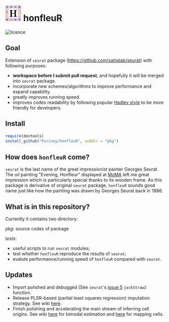 <img src=https://raw.githubusercontent.com/Puriney/honfleuR/master/img/logo.png
width=50/> honfleuR
=================

![licence](https://img.shields.io/badge/license-GPL3.0-green.svg?style=flat-square)

## Goal

Extension of `seurat` package (https://github.com/satijalab/seurat) with
following purposes:

- **workspace before I submit pull request**, and hopefully it will be merged into
  `seurat` package.
- incorporate new schemes/algorithms to improve performance and expand
  capability.
- greatly improves running speed.
- improves codes readability by following popular [Hadley
  style](http://adv-r.had.co.nz/Style.html) to be more friendly for developers.

## Install

```r
require(devtools)
install_github("Puriney/honfleuR", subdir = "pkg")
```

## How does `honfleuR` come?

`seurat` is the last name of the great impressionist painter Georges Seurat. The
oil painting "Evening, Honfleur" displayed at
[MoMA](http://www.moma.org/collection/works/79333?locale=en) left me great
impression which is particularly special thanks to its wooden frame. As this
package is derivative of original `seurat` package, `honfleuR` sounds good name
just like how the painting was drawn by Georges Seurat back in 1886.

## What is in this repository?

Currently it contains two directory:

*pkg*: source codes of package

*tests*:

- useful scripts to run `seurat` modules;
- test whether `honfleuR` reproduce the results of `seurat`;
- evalute performance/running speed of `honfleuR` compared with `seurat`.

## Updates

- Import polished and debugged (See `seurat`'s [issue
  5](https://github.com/satijalab/seurat/issues/5) `jackStraw2` function.
- Release PLSR-based (partial least squares regression) imputation strategy. See
  wiki [here](https://github.com/Puriney/honfleuR/wiki/Imputation-Schemes).
- Finish polishing and accelerating the main stream of inferring cell origins.
  See wiki [here](https://github.com/Puriney/honfleuR/wiki/Performance-enhancements-for-bimodal-distributions-estimation) for bimodal estimation and [here](https://github.com/Puriney/honfleuR/wiki/Performance-enhancements-for-mapping-cells-location-part) for mapping cells.
